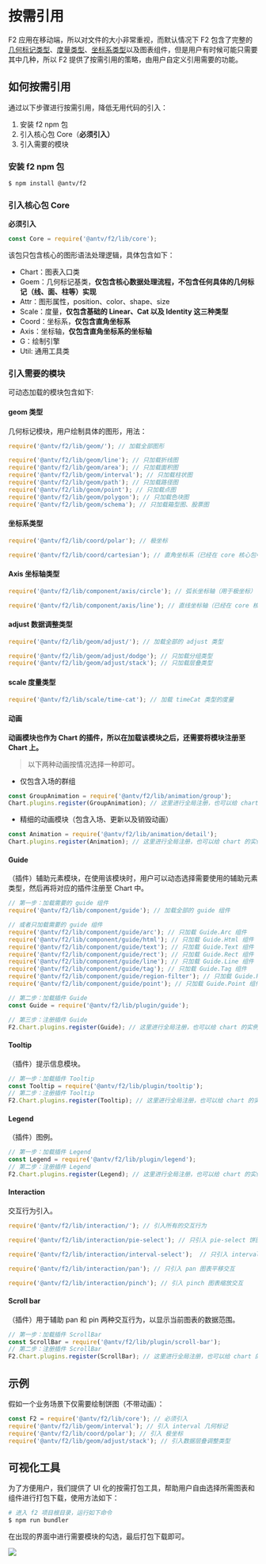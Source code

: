 <!--
index: 9
title: 按需引用
resource:
  jsFiles:
    - ${url.f2}
-->

# 按需引用

F2 应用在移动端，所以对文件的大小非常重视，而默认情况下 F2 包含了完整的[几何标记类型](./geometry.md)、[度量类型](./scale.md)、[坐标系类型](.coordinate.md)以及图表组件，但是用户有时候可能只需要其中几种，所以 F2 提供了按需引用的策略，由用户自定义引用需要的功能。

## 如何按需引用

通过以下步骤进行按需引用，降低无用代码的引入：

1. 安装 f2 npm 包
2. 引入核心包 Core（**必须引入）**
3. 引入需要的模块

### 安装 f2 npm 包

```bash
$ npm install @antv/f2
```

### 引入核心包 Core

**必须引入**

```javascript
const Core = require('@antv/f2/lib/core');
```

该包只包含核心的图形语法处理逻辑，具体包含如下：

* Chart：图表入口类
* Goem：几何标记基类，**仅包含核心数据处理流程，不包含任何具体的几何标记（线、面、柱等）实现**
* Attr：图形属性，position、color、shape、size
* Scale：度量，**仅包含基础的 Linear、Cat 以及 Identity 这三种类型**
* Coord：坐标系，**仅包含直角坐标系**
* Axis：坐标轴，**仅包含直角坐标系的坐标轴**
* G：绘制引擎
* Util: 通用工具类

### 引入需要的模块

可动态加载的模块包含如下:

#### geom 类型

几何标记模块，用户绘制具体的图形，用法：

```javascript
require('@antv/f2/lib/geom/'); // 加载全部图形

require('@antv/f2/lib/geom/line'); // 只加载折线图
require('@antv/f2/lib/geom/area'); // 只加载面积图
require('@antv/f2/lib/geom/interval'); // 只加载柱状图
require('@antv/f2/lib/geom/path'); // 只加载路径图
require('@antv/f2/lib/geom/point'); // 只加载点图
require('@antv/f2/lib/geom/polygon'); // 只加载色块图
require('@antv/f2/lib/geom/schema'); // 只加载箱型图、股票图
```

#### 坐标系类型

```javascript
require('@antv/f2/lib/coord/polar'); // 极坐标

require('@antv/f2/lib/coord/cartesian'); // 直角坐标系（已经在 core 核心包中）
```

#### Axis 坐标轴类型

```javascript
require('@antv/f2/lib/component/axis/circle'); // 弧长坐标轴（用于极坐标）

require('@antv/f2/lib/component/axis/line'); // 直线坐标轴（已经在 core 核心包中）
```

#### adjust 数据调整类型

```javascript
require('@antv/f2/lib/geom/adjust/'); // 加载全部的 adjust 类型

require('@antv/f2/lib/geom/adjust/dodge'); // 只加载分组类型
require('@antv/f2/lib/geom/adjust/stack'); // 只加载层叠类型
```

#### scale 度量类型

```javascript
require('@antv/f2/lib/scale/time-cat'); // 加载 timeCat 类型的度量
```

#### 动画

**动画模块也作为 Chart 的插件，所以在加载该模块之后，还需要将模块注册至 Chart 上。**

> 以下两种动画按情况选择一种即可。

* 仅包含入场的群组

```javascript
const GroupAnimation = require('@antv/f2/lib/animation/group');
Chart.plugins.register(GroupAnimation); // 这里进行全局注册，也可以给 chart 的实例注册
```

* 精细的动画模块（包含入场、更新以及销毁动画）

```javascript
const Animation = require('@antv/f2/lib/animation/detail');
Chart.plugins.register(Animation); // 这里进行全局注册，也可以给 chart 的实例注册
```

#### Guide

（插件）辅助元素模块，在使用该模块时，用户可以动态选择需要使用的辅助元素类型，然后再将对应的插件注册至 Chart 中。

```javascript
// 第一步：加载需要的 guide 组件
require('@antv/f2/lib/component/guide'); // 加载全部的 guide 组件

// 或者只加载需要的 guide 组件
require('@antv/f2/lib/component/guide/arc'); // 只加载 Guide.Arc 组件
require('@antv/f2/lib/component/guide/html'); // 只加载 Guide.Html 组件
require('@antv/f2/lib/component/guide/text'); // 只加载 Guide.Text 组件
require('@antv/f2/lib/component/guide/rect'); // 只加载 Guide.Rect 组件
require('@antv/f2/lib/component/guide/line'); // 只加载 Guide.Line 组件
require('@antv/f2/lib/component/guide/tag'); // 只加载 Guide.Tag 组件
require('@antv/f2/lib/component/guide/region-filter'); // 只加载 Guide.RegionFilter 组件
require('@antv/f2/lib/component/guide/point'); // 只加载 Guide.Point 组件

// 第二步：加载插件 Guide
const Guide = require('@antv/f2/lib/plugin/guide');

// 第三步：注册插件 Guide
F2.Chart.plugins.register(Guide); // 这里进行全局注册，也可以给 chart 的实例注册
```

#### Tooltip

（插件）提示信息模块。

```javascript
// 第一步：加载插件 Tooltip
const Tooltip = require('@antv/f2/lib/plugin/tooltip');
// 第二步：注册插件 Tooltip
F2.Chart.plugins.register(Tooltip); // 这里进行全局注册，也可以给 chart 的实例注册
```

#### Legend

（插件）图例。

```javascript
// 第一步：加载插件 Legend
const Legend = require('@antv/f2/lib/plugin/legend');
// 第二步：注册插件 Legend
F2.Chart.plugins.register(Legend); // 这里进行全局注册，也可以给 chart 的实例注册
```

#### Interaction

交互行为引入。

```javascript
require('@antv/f2/lib/interaction/'); // 引入所有的交互行为

require('@antv/f2/lib/interaction/pie-select'); // 只引入 pie-select 饼图选中交互

require('@antv/f2/lib/interaction/interval-select');  // 只引入 interval-select 柱状图选中交互

require('@antv/f2/lib/interaction/pan'); // 只引入 pan 图表平移交互

require('@antv/f2/lib/interaction/pinch'); // 引入 pinch 图表缩放交互
```

#### Scroll bar

（插件）用于辅助 pan 和 pin 两种交互行为，以显示当前图表的数据范围。

```javascript
// 第一步：加载插件 ScrollBar
const ScrollBar = require('@antv/f2/lib/plugin/scroll-bar');
// 第二步：注册插件 ScrollBar
F2.Chart.plugins.register(ScrollBar); // 这里进行全局注册，也可以给 chart 的实例注册
```

## 示例

假如一个业务场景下仅需要绘制饼图（不带动画）：

```javascript
const F2 = require('@antv/f2/lib/core'); // 必须引入
require('@antv/f2/lib/geom/interval'); // 引入 interval 几何标记
require('@antv/f2/lib/coord/polar'); // 引入 极坐标
require('@antv/f2/lib/geom/adjust/stack'); // 引入数据层叠调整类型
```

## 可视化工具

为了方便用户，我们提供了 UI 化的按需打包工具，帮助用户自由选择所需图表和组件进行打包下载，使用方法如下：

```bash
# 进入 f2 项目根目录，运行如下命令
$ npm run bundler
```

在出现的界面中进行需要模块的勾选，最后打包下载即可。

![](https://gw.alipayobjects.com/zos/rmsportal/RmUwBPLSWIbecmKEgoSw.png)

